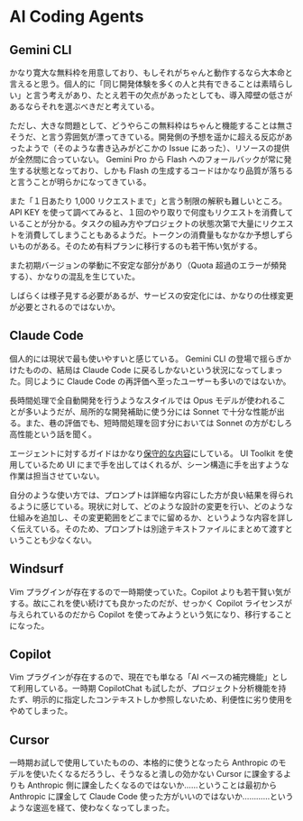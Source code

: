 # AI Coding Agents

## Gemini CLI

かなり寛大な無料枠を用意しており、もしそれがちゃんと動作するなら大本命と言えると思う。個人的に「同じ開発体験を多くの人と共有できることは素晴らしい」と言う考えがあり、たとえ若干の欠点があったとしても、導入障壁の低さがあるならそれを選ぶべきだと考えている。

ただし、大きな問題として、どうやらこの無料枠はちゃんと機能することは無さそうだ、と言う雰囲気が漂ってきている。開発側の予想を遥かに超える反応があったようで（そのような書き込みがどこかの Issue にあった）、リソースの提供が全然間に合っていない。 Gemini Pro から Flash へのフォールバックが常に発生する状態となっており、しかも Flash の生成するコードはかなり品質が落ちると言うことが明らかになってきている。

また「１日あたり 1,000 リクエストまで」と言う制限の解釈も難しいところ。 API KEY を使って調べてみると、１回のやり取りで何度もリクエストを消費していることが分かる。タスクの組み方やプロジェクトの状態次第で大量にリクエストを消費してしまうこともあるようだ。トークンの消費量もなかなか予想しずらいものがある。そのため有料プランに移行するのも若干怖い気がする。

また初期バージョンの挙動に不安定な部分があり（Quota 超過のエラーが頻発する）、かなりの混乱を生じていた。

しばらくは様子見する必要があるが、サービスの安定化には、かなりの仕様変更が必要とされるのではないか。

## Claude Code

個人的には現状で最も使いやすいと感じている。 Gemini CLI の登場で揺らぎかけたものの、結局は Claude Code に戻るしかないという状況になってしまった。同じように Claude Code の再評価へ至ったユーザーも多いのではないか。

長時間処理で全自動開発を行うようなスタイルでは Opus モデルが使われることが多いようだが、局所的な開発補助に使う分には Sonnet で十分な性能が出る。また、巷の評価でも、短時間処理を回す分においては Sonnet の方がむしろ高性能という話を聞く。

エージェントに対するガイドはかなり[保守的な内容](https://github.com/keijiro/AssetBundleAsyncTest/blob/main/CLAUDE.md)にしている。 UI Toolkit を使用しているため UI にまで手を出してはくれるが、シーン構造に手を出すような作業は担当させていない。

自分のような使い方では、プロンプトは詳細な内容にした方が良い結果を得られるように感じている。現状に対して、どのような設計の変更を行い、どのような仕組みを追加し、その変更範囲をどこまでに留めるか、というような内容を詳しく伝えている。そのため、プロンプトは別途テキストファイルにまとめて渡すということも少なくない。

## Windsurf

Vim プラグインが存在するので一時期使っていた。Copilot よりも若干賢い気がする。故にこれを使い続けても良かったのだが、せっかく Copilot ライセンスが与えられているのだから Copilot を使ってみようという気になり、移行することになった。

## Copilot

Vim プラグインが存在するので、現在でも単なる「AI ベースの補完機能」として利用している。一時期 CopilotChat も試したが、プロジェクト分析機能を持たず、明示的に指定したコンテキストしか参照しないため、利便性に劣り使用をやめてしまった。

## Cursor

一時期お試しで使用していたものの、本格的に使うとなったら Anthropic のモデルを使いたくなるだろうし、そうなると潰しの効かない Cursor に課金するよりも Anthropic 側に課金したくなるのではないか……ということは最初から Anthropic に課金して Claude Code 使った方がいいのではないか…………というような逡巡を経て、使わなくなってしまった。

